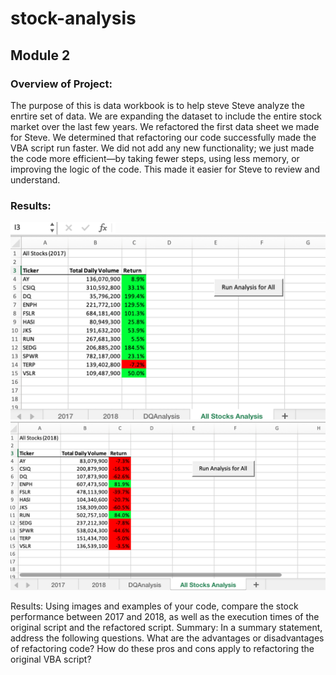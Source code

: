 # stock-analysis
## Module 2

### Overview of Project:
The purpose of this is data workbook is to help steve Steve analyze the enrtire set of data. We are expanding the dataset to include the entire stock market over the last few years. We refactored the first data sheet we made for Steve. We determined that refactoring our code successfully made the VBA script run faster. We did not add any new functionality; we just made the code more efficient—by taking fewer steps, using less memory, or improving the logic of the code. This made it easier for Steve to review and understand. 

### Results:
![myTest](https://github.com/nfreeman19/stock-analysis/blob/main/resources/2017.png) 
![myTest](https://github.com/nfreeman19/stock-analysis/blob/main/resources/2018.png)


Results: Using images and examples of your code, compare the stock performance between 2017 and 2018, as well as the execution times of the original script and the refactored script.
Summary: In a summary statement, address the following questions.
What are the advantages or disadvantages of refactoring code?
How do these pros and cons apply to refactoring the original VBA script?
